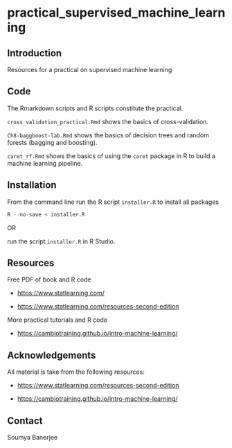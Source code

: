 # practical_supervised_machine_learning

## Introduction

Resources for a practical on supervised machine learning


## Code

The Rmarkdown scripts and R scripts constitute the practical.

`cross_validation_practical.Rmd` shows the basics of cross-validation.

`Ch8-baggboost-lab.Rmd` shows the basics of decision trees and random forests (bagging and boosting).

`caret_rf.Rmd` shows the basics of using the `caret` package in R to build a machine learning pipeline.

## Installation

From the command line run the R script `installer.R` to install all packages

```R
R --no-save < installer.R
```

OR

run the script `installer.R` in R Studio.


## Resources

Free PDF of book and R code 

* https://www.statlearning.com/

* https://www.statlearning.com/resources-second-edition


More practical tutorials and R code

* https://cambiotraining.github.io/intro-machine-learning/


## Acknowledgements

All material is take from the following resources:

* https://www.statlearning.com/resources-second-edition

* https://cambiotraining.github.io/intro-machine-learning/



## Contact

Soumya Banerjee
